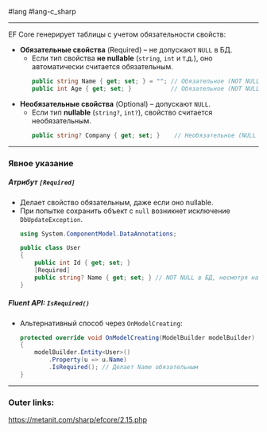 #lang #lang-c_sharp 

---
EF Core генерирует таблицы с учетом обязательности свойств:  

- **Обязательные свойства** (Required) – не допускают `NULL` в БД.  
  - Если тип свойства **не nullable** (`string`, `int` и т.д.), оно автоматически считается обязательным.  
    ```csharp
    public string Name { get; set; } = ""; // Обязательное (NOT NULL в БД)
    public int Age { get; set; }           // Обязательное (NOT NULL в БД)
    ```  
- **Необязательные свойства** (Optional) – допускают `NULL`.  
  - Если тип **nullable** (`string?`, `int?`), свойство считается необязательным.  
    ```csharp
    public string? Company { get; set; }    // Необязательное (NULL разрешён)
    ```  
 ---
### **Явное указание**  
##### **Атрибут `[Required]`**  
- Делает свойство обязательным, даже если оно nullable.  
- При попытке сохранить объект с `null` возникнет исключение `DbUpdateException`.
  ```csharp
  using System.ComponentModel.DataAnnotations;

  public class User
  {
      public int Id { get; set; }
      [Required]
      public string? Name { get; set; } // NOT NULL в БД, несмотря на string?
  }
  ```  

##### **Fluent API: `IsRequired()`**  
- Альтернативный способ через `OnModelCreating`:  
  ```csharp
  protected override void OnModelCreating(ModelBuilder modelBuilder)
  {
      modelBuilder.Entity<User>()
          .Property(u => u.Name)
          .IsRequired(); // Делает Name обязательным
  }
  ```  
---
### Outer links:
https://metanit.com/sharp/efcore/2.15.php